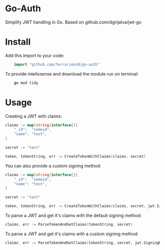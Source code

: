 # Go-Auth

Simplify JWT handling in Go. Based on github.com/dgrijalva/jwt-go

# Install

Add this import to your code:

```go
    import "github.com/ferrarienz0/go-auth"
```

To provide intelissense and download the module run on terminal:

```go
    go mod tidy
```

# Usage

Creating a JWT with claims:

```go
claims := map[string]interface{}{
	"_id":  "someid",
	"name": "test",
}

secret := "test"

token, tokenString, err := CreateTokenWithClaims(claims, secret)
```

You can also provide a custom signing method:

```go
claims := map[string]interface{}{
	"_id":  "someid",
	"name": "test",
}

secret := "test"

token, tokenString, err := CreateTokenWithClaims(claims, secret, jwt.SigningMethodHS512)
```

To parse a JWT and get it's claims with the default signing method:

```go
claims, err := ParseTokenAndGetClaims(tokenString, secret)
```

To parse a JWT and get it's claims with a custom signing method:

```go
claims, err := ParseTokenAndGetClaims(tokenString, secret, jwt.SigningMethodHS512)
```
